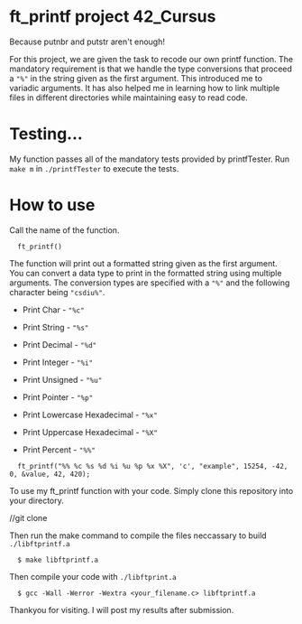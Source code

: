 # ft_printf project 42_Cursus

Because putnbr and putstr aren't enough!

For this project, we are given the task to recode our own printf function.
The mandatory requirement is that we handle the type conversions that proceed a ```"%"``` in the string given as the first argument.
This introduced me to variadic arguments. It has also helped me in learning how to link multiple files in different directories while maintaining easy to read code.

# Testing...

My function passes all of the mandatory tests provided by printfTester.
Run ```make m``` in ```./printfTester``` to execute the tests.

# How to use

Call the name of the function.
```
  ft_printf()
```
The function will print out a formatted string given as the first argument. You can convert a data type to print in the formatted string using multiple arguments.
The conversion types are specified with a ```"%"``` and the following character being ```"csdiu%"```.

- Print Char - ```"%c"``` 

- Print String - ```"%s"``` 

- Print Decimal - ```"%d"``` 

- Print Integer - ```"%i"```

- Print Unsigned - ```"%u"```

- Print Pointer - ```"%p"```

- Print Lowercase Hexadecimal - ```"%x"```

- Print Uppercase Hexadecimal - ```"%X"```

- Print Percent - ```"%%"```

```
  ft_printf("%% %c %s %d %i %u %p %x %X", 'c', "example", 15254, -42, 0, &value, 42, 420);
```
To use my ft_printf function with your code. Simply clone this repository into your directory.

//git clone

Then run the make command to compile the files neccassary to build ```./libftprintf.a```
```
  $ make libftprintf.a
```
Then compile your code with ```./libftprint.a```
```
  $ gcc -Wall -Werror -Wextra <your_filename.c> libftprintf.a
```
Thankyou for visiting.
I will post my results after submission.
